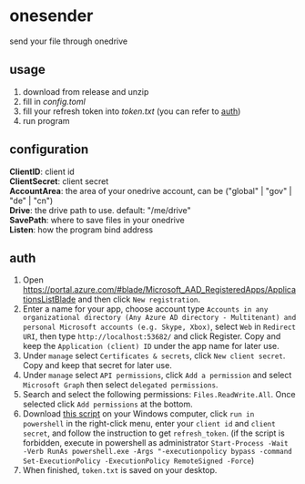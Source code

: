# onesender

send your file through onedrive

## usage

1. download from release and unzip
2. fill in *config.toml*
3. fill your refresh token into *token.txt* (you can refer to [auth](#auth))
4. run program

## configuration

**ClientID**: client id  
**ClientSecret**: client secret  
**AccountArea**: the area of your onedrive account, can be ("global" | "gov" | "de" | "cn")  
**Drive**: the drive path to use. default: "/me/drive"  
**SavePath**: where to save files in your onedrive  
**Listen**: how the program bind address  

## auth

1. Open <https://portal.azure.com/#blade/Microsoft_AAD_RegisteredApps/ApplicationsListBlade> and then click `New registration`.
1. Enter a name for your app, choose account type `Accounts in any organizational directory (Any Azure AD directory - Multitenant) and personal Microsoft accounts (e.g. Skype, Xbox)`, select `Web` in `Redirect URI`, then type `http://localhost:53682/` and click Register. Copy and keep the `Application (client) ID` under the app name for later use.
1. Under `manage` select `Certificates & secrets`, click `New client secret`. Copy and keep that secret for later use.
1. Under `manage` select `API permissions`, click `Add a permission` and select `Microsoft Graph` then select `delegated permissions`.
1. Search and select the following permissions: `Files.ReadWrite.All`. Once selected click `Add permissions` at the bottom.
1. Download [this script](https://github.com/yuudi/onesender/raw/master/init.ps1) on your Windows computer, click `run in powershell` in the right-click menu, enter your `client id` and `client secret`, and follow the instruction to get `refresh_token`. (if the script is forbidden, execute in powershell as administrator `Start-Process -Wait -Verb RunAs powershell.exe -Args "-executionpolicy bypass -command Set-ExecutionPolicy -ExecutionPolicy RemoteSigned -Force`)
1. When finished, `token.txt` is saved on your desktop. 

